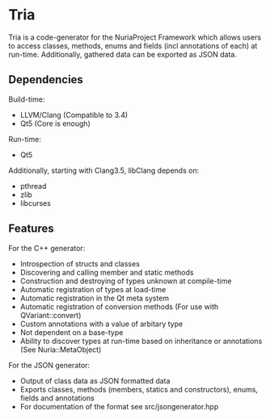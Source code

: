 Tria
====

Tria is a code-generator for the NuriaProject Framework which allows users to
access classes, methods, enums and fields (incl annotations of each) at run-time.
Additionally, gathered data can be exported as JSON data.

Dependencies
------------

Build-time:
- LLVM/Clang (Compatible to 3.4)
- Qt5 (Core is enough)

Run-time:
- Qt5

Additionally, starting with Clang3.5, libClang depends on:
- pthread
- zlib
- libcurses

Features
--------

For the C++ generator:
- Introspection of structs and classes
- Discovering and calling member and static methods
- Construction and destroying of types unknown at compile-time
- Automatic registration of types at load-time
- Automatic registration in the Qt meta system
- Automatic registration of conversion methods (For use with QVariant::convert)
- Custom annotations with a value of arbitary type
- Not dependent on a base-type
- Ability to discover types at run-time based on inheritance or annotations (See Nuria::MetaObject)

For the JSON generator:
- Output of class data as JSON formatted data
- Exports classes, methods (members, statics and constructors), enums, fields and annotations
- For documentation of the format see src/jsongenerator.hpp
